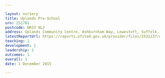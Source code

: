 ```yaml
---

layout: nursery
title: Uplands Pre-School
urn: 251701
postcode: NR33 8LJ
address: Uplands Community Centre, Ashburnham Way, Lowestoft, Suffolk, NR33 8LJ
latestReportUrl: https://reports.ofsted.gov.uk/provider/files/2531237/urn/251701.pdf
teaching: 1
development: 1
leadership: 1
outcomes: 1
overall: 1
date: 1 December 2015

---
```

